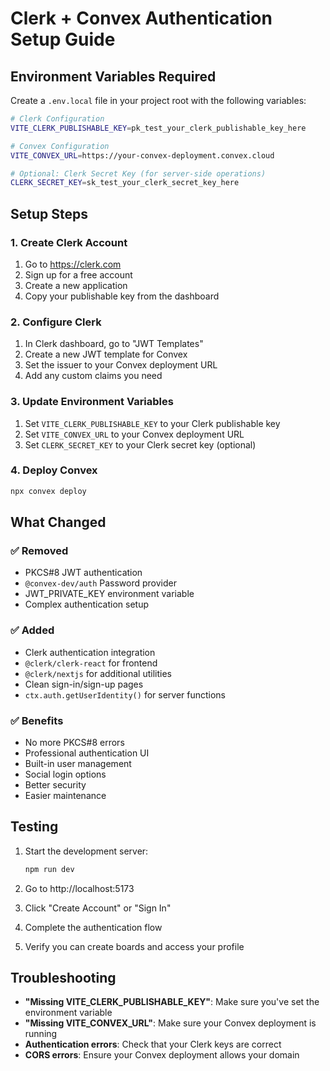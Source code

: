 # Clerk + Convex Authentication Setup Guide

## Environment Variables Required

Create a `.env.local` file in your project root with the following variables:

```bash
# Clerk Configuration
VITE_CLERK_PUBLISHABLE_KEY=pk_test_your_clerk_publishable_key_here

# Convex Configuration  
VITE_CONVEX_URL=https://your-convex-deployment.convex.cloud

# Optional: Clerk Secret Key (for server-side operations)
CLERK_SECRET_KEY=sk_test_your_clerk_secret_key_here
```

## Setup Steps

### 1. Create Clerk Account
1. Go to https://clerk.com
2. Sign up for a free account
3. Create a new application
4. Copy your publishable key from the dashboard

### 2. Configure Clerk
1. In Clerk dashboard, go to "JWT Templates"
2. Create a new JWT template for Convex
3. Set the issuer to your Convex deployment URL
4. Add any custom claims you need

### 3. Update Environment Variables
1. Set `VITE_CLERK_PUBLISHABLE_KEY` to your Clerk publishable key
2. Set `VITE_CONVEX_URL` to your Convex deployment URL
3. Set `CLERK_SECRET_KEY` to your Clerk secret key (optional)

### 4. Deploy Convex
```bash
npx convex deploy
```

## What Changed

### ✅ Removed
- PKCS#8 JWT authentication
- `@convex-dev/auth` Password provider
- JWT_PRIVATE_KEY environment variable
- Complex authentication setup

### ✅ Added
- Clerk authentication integration
- `@clerk/clerk-react` for frontend
- `@clerk/nextjs` for additional utilities
- Clean sign-in/sign-up pages
- `ctx.auth.getUserIdentity()` for server functions

### ✅ Benefits
- No more PKCS#8 errors
- Professional authentication UI
- Built-in user management
- Social login options
- Better security
- Easier maintenance

## Testing

1. Start the development server:
   ```bash
   npm run dev
   ```

2. Go to http://localhost:5173
3. Click "Create Account" or "Sign In"
4. Complete the authentication flow
5. Verify you can create boards and access your profile

## Troubleshooting

- **"Missing VITE_CLERK_PUBLISHABLE_KEY"**: Make sure you've set the environment variable
- **"Missing VITE_CONVEX_URL"**: Make sure your Convex deployment is running
- **Authentication errors**: Check that your Clerk keys are correct
- **CORS errors**: Ensure your Convex deployment allows your domain





